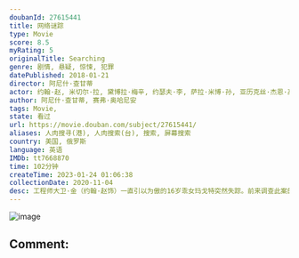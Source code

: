 ```yaml
---
doubanId: 27615441
title: 网络谜踪
type: Movie
score: 8.5
myRating: 5
originalTitle: Searching
genre: 剧情, 悬疑, 惊悚, 犯罪
datePublished: 2018-01-21
director: 阿尼什·查甘蒂
actor: 约翰·赵, 米切尔·拉, 黛博拉·梅辛, 约瑟夫·李, 萨拉·米博·孙, 亚历克丝·杰恩·高, 刘玥辰, 刘卡雅, 多米尼克·霍夫曼, 西尔维亚·米纳西安, 梅丽莎·迪斯尼, 康纳·麦克雷斯, 科林·伍德尔, 约瑟夫·约翰·谢尔勒, 阿什丽·艾德纳, 考特尼·劳伦·卡明斯, 托马斯·巴布萨卡, 朱莉·内桑森, 罗伊·阿布拉姆森, 盖奇·比尔托福, 肖恩·奥布赖恩, 瑞克·萨拉比亚, 布拉德·阿布瑞尔, 加布里埃尔·, 拉桑德拉·吉布森, 布莱恩娜·麦克莱恩, 本·, 肯尼思·莫斯利, 蕾妮·米歇尔·阿兰达
author: 阿尼什·查甘蒂, 赛弗·奥哈尼安
tags: Movie, 
state: 看过
url: https://movie.douban.com/subject/27615441/
aliases: 人肉搜寻(港), 人肉搜索(台), 搜索, 屏幕搜索
country: 美国, 俄罗斯
language: 英语
IMDb: tt7668870
time: 102分钟
createTime: 2023-01-24 01:06:38
collectionDate: 2020-11-04
desc: 工程师大卫·金（约翰·赵饰）一直引以为傲的16岁乖女玛戈特突然失踪。前来调查此案的警探怀疑女儿离家出走。不满这一结论的父亲为了寻找真相，独自展开调查。他打开了女儿的笔记本电脑，用社交软件开始寻找破案...
---
```


![image](p2542848758.jpg)

Comment: 
---


